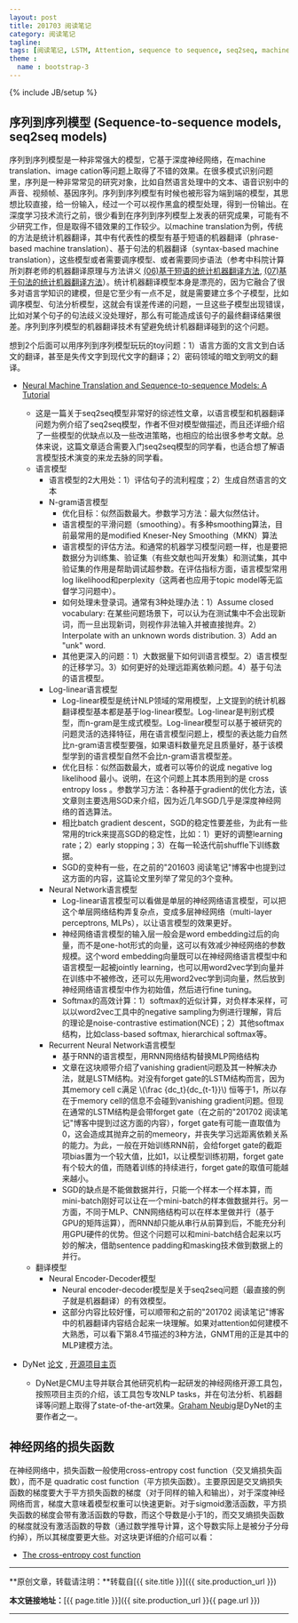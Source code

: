 ```yaml
---
layout: post
title: 201703 阅读笔记
category: 阅读笔记
tagline: 
tags: [阅读笔记, LSTM, Attention, sequence to sequence, seq2seq, machine translation, 机器翻译, Deep Learning, 深度学习]
theme :
  name : bootstrap-3
---
```

{% include JB/setup %}

## 序列到序列模型 (Sequence-to-sequence models, seq2seq models)

序列到序列模型是一种非常强大的模型，它基于深度神经网络，在machine translation、image cation等问题上取得了不错的效果。在很多模式识别问题里，序列是一种非常常见的研究对象，比如自然语言处理中的文本、语音识别中的声音、视频帧、基因序列。序列到序列模型有时候也被形容为端到端的模型，其思想比较直接，给一份输入，经过一个可以视作黑盒的模型处理，得到一份输出。在深度学习技术流行之前，很少看到在序列到序列模型上发表的研究成果，可能有不少研究工作，但是取得不错效果的工作较少。以machine translation为例，传统的方法是统计机器翻译，其中有代表性的模型有基于短语的机器翻译（phrase-based machine translation）、基于句法的机器翻译（syntax-based machine translation），这些模型或者需要调序模型、或者需要同步语法（参考中科院计算所刘群老师的机器翻译原理与方法讲义 [(06)基于短语的统计机器翻译方法](http://mtgroup.ict.ac.cn/~liuqun/course/MachineTranslation/2011ict/%E6%9C%BA%E5%99%A8%E7%BF%BB%E8%AF%91%E5%8E%9F%E7%90%86%E4%B8%8E%E6%96%B9%E6%B3%95%E8%AE%B2%E4%B9%89(06)%E5%9F%BA%E4%BA%8E%E7%9F%AD%E8%AF%AD%E7%9A%84%E7%BB%9F%E8%AE%A1%E6%9C%BA%E5%99%A8%E7%BF%BB%E8%AF%91%E6%96%B9%E6%B3%95.pdf), [(07)基于句法的统计机器翻译方法](http://mtgroup.ict.ac.cn/~liuqun/course/MachineTranslation/2011ict/%E6%9C%BA%E5%99%A8%E7%BF%BB%E8%AF%91%E5%8E%9F%E7%90%86%E4%B8%8E%E6%96%B9%E6%B3%95%E8%AE%B2%E4%B9%89(07)%E5%9F%BA%E4%BA%8E%E5%8F%A5%E6%B3%95%E7%9A%84%E7%BB%9F%E8%AE%A1%E6%9C%BA%E5%99%A8%E7%BF%BB%E8%AF%91%E6%96%B9%E6%B3%95.pdf)）。统计机器翻译模型本身是漂亮的，因为它融合了很多对语言学知识的建模，但是它至少有一点不足，就是需要建立多个子模型，比如调序模型、句法分析模型，这就会有误差传递的问题，一旦这些子模型出现错误，比如对某个句子的句法歧义没处理好，那么有可能造成该句子的最终翻译结果很差。序列到序列模型的机器翻译技术有望避免统计机器翻译碰到的这个问题。

想到2个后面可以用序列到序列模型玩玩的toy问题：1）语言方面的文言文到白话文的翻译，甚至是失传文字到现代文字的翻译；2）密码领域的暗文到明文的翻译。

+ [Neural Machine Translation and Sequence-to-sequence Models: A Tutorial](https://arxiv.org/abs/1703.01619)
  -  这是一篇关于seq2seq模型非常好的综述性文章，以语言模型和机器翻译问题为例介绍了seq2seq模型，作者不但对模型做描述，而且还详细介绍了一些模型的优缺点以及一些改进策略，也相应的给出很多参考文献。总体来说，这篇文章适合需要入门seq2seq模型的同学看，也适合想了解语言模型技术演变的来龙去脉的同学看。
  - 语言模型
    + 语言模型的2大用处：1）评估句子的流利程度；2）生成自然语言的文本
    + N-gram语言模型
      - 优化目标：似然函数最大。参数学习方法：最大似然估计。
      - 语言模型的平滑问题（smoothing）。有多种smoothing算法，目前最常用的是modified Kneser-Ney Smoothing（MKN）算法
      - 语言模型的评估方法。和通常的机器学习模型问题一样，也是要把数据分为训练集、验证集（有些文献也叫开发集）和测试集，其中验证集的作用是帮助调试超参数。在评估指标方面，语言模型常用log likelihood和perplexity（这两者也应用于topic model等无监督学习问题中）。
      - 如何处理未登录词。通常有3种处理办法：1）Assume closed vocabulary: 在某些问题场景下，可以认为在测试集中不会出现新词，而一旦出现新词，则视作非法输入并被直接抛弃。2）Interpolate with an unknown words distribution. 3）Add an "unk" word.
      - 其他更深入的问题：1）大数据量下如何训语言模型。2）语言模型的迁移学习。3）如何更好的处理远距离依赖问题。4）基于句法的语言模型。
    + Log-linear语言模型
      - Log-linear模型是统计NLP领域的常用模型，上文提到的统计机器翻译模型基本都是基于log-linear模型。Log-linear是判别式模型，而n-gram是生成式模型。Log-linear模型可以基于被研究的问题灵活的选择特征，用在语言模型问题上，模型的表达能力自然比n-gram语言模型要强，如果语料数量充足且质量好，基于该模型学到的语言模型自然不会比n-gram语言模型差。
      - 优化目标：似然函数最大，或者可以等价的说成 negative log likelihood 最小。说明，在这个问题上其本质用到的是 cross entropy loss 。参数学习方法：各种基于gradient的优化方法，该文章则主要选用SGD来介绍，因为近几年SGD几乎是深度神经网络的首选算法。
      - 相比batch gradient descent，SGD的稳定性要差些，为此有一些常用的trick来提高SGD的稳定性，比如：1）更好的调整learning rate；2）early stopping；3）在每一轮迭代前shuffle下训练数据。
      - SGD的变种有一些，在之前的"201603 阅读笔记"博客中也提到过这方面的内容，这篇论文里列举了常见的3个变种。
    + Neural Network语言模型
      - Log-linear语言模型可以看做是单层的神经网络语言模型，可以把这个单层网络结构弄复杂点，变成多层神经网络（multi-layer perceptrons, MLPs），以让语言模型的效果更好。
      - 神经网络语言模型的输入层一般会是word embedding过后的向量，而不是one-hot形式的向量，这可以有效减少神经网络的参数规模。这个word embedding向量既可以在神经网络语言模型中和语言模型一起被jointly learning，也可以用word2vec学到向量并在训练中不被修改，还可以先用word2vec学到词向量，然后放到神经网络语言模型中作为初始值，然后进行fine tuning。
      - Softmax的高效计算：1）softmax的近似计算，对负样本采样，可以以word2vec工具中的negative sampling为例进行理解，背后的理论是noise-contrastive estimation(NCE)；2）其他softmax结构，比如class-based softmax, hierarchical softmax等。
    + Recurrent Neural Network语言模型
      - 基于RNN的语言模型，用RNN网络结构替换MLP网络结构
      - 文章在这块顺带介绍了vanishing gradient问题及其一种解决办法，就是LSTM结构。对没有forget gate的LSTM结构而言，因为其memory cell c满足 \\(\frac {dc_t}{dc_{t-1}}\\) 恒等于1，所以存在于memory cell的信息不会碰到vanishing gradient问题。但现在通常的LSTM结构是会带forget gate（在之前的"201702 阅读笔记"博客中提到过这方面的内容），forget gate有可能一直取值为0，这会造成其抛弃之前的memeory，并丧失学习远距离依赖关系的能力。为此，一般在开始训练RNN前，会给forget gate的截距项bias置为一个较大值，比如1，以让模型训练初期，forget gate有个较大的值，而随着训练的持续进行，forget gate的取值可能越来越小。
      - SGD的缺点是不能做数据并行，只能一个样本一个样本算，而mini-batch刚好可以让在一个mini-batch的样本做数据并行。另一方面，不同于MLP、CNN网络结构可以在样本里做并行（基于GPU的矩阵运算），而RNN却只能从串行从前算到后，不能充分利用GPU硬件的优势。但这个问题可以和mini-batch结合起来以巧妙的解决，借助sentence padding和masking技术做到数据上的并行。
  - 翻译模型
    + Neural Encoder-Decoder模型
      - Neural encoder-decoder模型是关于seq2seq问题（最直接的例子就是机器翻译）的有效模型。
      - 这部分内容比较好懂，可以顺带和之前的"201702 阅读笔记"博客中的机器翻译内容结合起来一块理解。如果对attention如何建模不大熟悉，可以看下第8.4节描述的3种方法，GNMT用的正是其中的MLP建模方法。

+ DyNet [论文](https://arxiv.org/abs/1701.03980) , [开源项目主页](https://github.com/clab/dynet) 
  - DyNet是CMU主导并联合其他研究机构一起研发的神经网络开源工具包，按照项目主页的介绍，该工具包专攻NLP tasks，并在句法分析、机器翻译等问题上取得了state-of-the-art效果。[Graham Neubig](http://www.phontron.com/)是DyNet的主要作者之一。

## 神经网络的损失函数

在神经网络中，损失函数一般使用cross-entropy cost function（交叉熵损失函数），而不是 quadratic cost function（平方损失函数）。主要原因是交叉熵损失函数的梯度要大于平方损失函数的梯度（对于同样的输入和输出），对于深度神经网络而言，梯度大意味着模型权重可以快速更新。对于sigmoid激活函数，平方损失函数的梯度会带有激活函数的导数，而这个导数是小于1的，而交叉熵损失函数的梯度就没有激活函数的导数（通过数学推导计算，这个导数实际上是被分子分母约掉），所以其梯度要更大些。对这块更详细的介绍可以看：
  - [The cross-entropy cost function](http://neuralnetworksanddeeplearning.com/chap3.html#the_cross-entropy_cost_function)

* * *

**原创文章，转载请注明：**转载自[{{ site.title }}]({{ site.production_url }})

**本文链接地址：**[{{ page.title }}]({{ site.production_url }}{{ page.url }})

* * *
